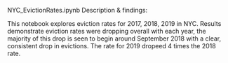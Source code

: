
NYC_EvictionRates.ipynb Description & findings:

This notebook explores eviction rates for 2017, 2018, 2019 in NYC.  Results demonstrate eviction rates were dropping overall with each year, the majority of this drop is seen to begin around September 2018 with a clear, consistent drop in evictions.  The rate for 2019 dropeed 4 times the 2018 rate.
